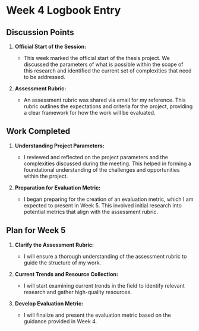 # Week 4 Logbook Entry

## Discussion Points

1. **Official Start of the Session:**
   - This week marked the official start of the thesis project. We discussed the parameters of what is possible within the scope of this research and identified the current set of complexities that need to be addressed.

2. **Assessment Rubric:**
   - An assessment rubric was shared via email for my reference. This rubric outlines the expectations and criteria for the project, providing a clear framework for how the work will be evaluated.

## Work Completed

1. **Understanding Project Parameters:**
   - I reviewed and reflected on the project parameters and the complexities discussed during the meeting. This helped in forming a foundational understanding of the challenges and opportunities within the project.

2. **Preparation for Evaluation Metric:**
   - I began preparing for the creation of an evaluation metric, which I am expected to present in Week 5. This involved initial research into potential metrics that align with the assessment rubric.

## Plan for Week 5

1. **Clarify the Assessment Rubric:**
   - I will ensure a thorough understanding of the assessment rubric to guide the structure of my work.

2. **Current Trends and Resource Collection:**
   - I will start examining current trends in the field to identify relevant research and gather high-quality resources.

3. **Develop Evaluation Metric:**
   - I will finalize and present the evaluation metric based on the guidance provided in Week 4.
